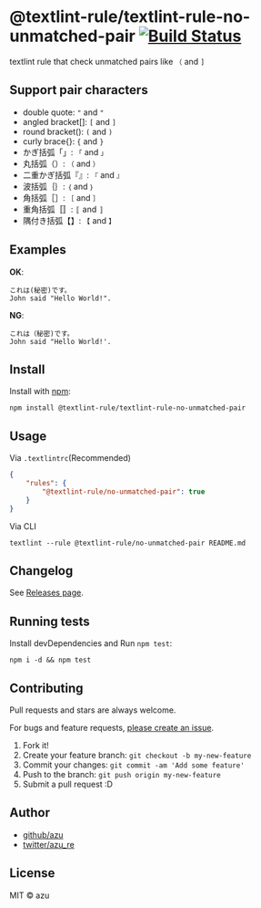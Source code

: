 # @textlint-rule/textlint-rule-no-unmatched-pair [![Build Status](https://travis-ci.org/textlint-rule/textlint-rule-no-unmatched-pair.svg?branch=master)](https://travis-ci.org/textlint-rule/textlint-rule-no-unmatched-pair)

textlint rule that check unmatched pairs like `（` and `]`

## Support pair characters

- double quote: `"` and `"`
- angled bracket[]: `[` and `]`
- round bracket(): `(` and `)`
- curly brace{}: `{` and `}`
- かぎ括弧「」: `「` and `」`
- 丸括弧（）: `（` and `）`
- 二重かぎ括弧『』: `『` and `』`
- 波括弧｛｝: `｛` and `｝`
- 角括弧［］: `［` and `］`
- 重角括弧〚〛: `〚` and `〛`
- 隅付き括弧【】: `【` and `】`

## Examples

**OK**:

```
これは(秘密)です。
John said "Hello World!".
```

**NG**:

```
これは（秘密)です。
John said "Hello World!'.
```


## Install

Install with [npm](https://www.npmjs.com/):

    npm install @textlint-rule/textlint-rule-no-unmatched-pair

## Usage

Via `.textlintrc`(Recommended)

```json
{
    "rules": {
        "@textlint-rule/no-unmatched-pair": true
    }
}
```

Via CLI

```
textlint --rule @textlint-rule/no-unmatched-pair README.md
```


## Changelog

See [Releases page](https://github.com/textlint-rule/textlint-rule-no-unmatched-pair/releases).

## Running tests

Install devDependencies and Run `npm test`:

    npm i -d && npm test

## Contributing

Pull requests and stars are always welcome.

For bugs and feature requests, [please create an issue](https://github.com/textlint-rule/textlint-rule-no-unmatched-pair/issues).

1. Fork it!
2. Create your feature branch: `git checkout -b my-new-feature`
3. Commit your changes: `git commit -am 'Add some feature'`
4. Push to the branch: `git push origin my-new-feature`
5. Submit a pull request :D

## Author

- [github/azu](https://github.com/azu)
- [twitter/azu_re](https://twitter.com/azu_re)

## License

MIT © azu
